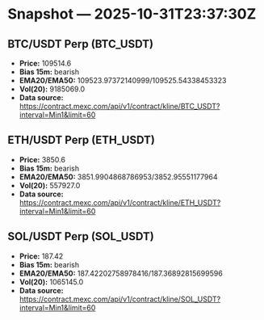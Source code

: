 # Snapshot — 2025-10-31T23:37:30Z

## BTC/USDT Perp (BTC_USDT)
- **Price:** 109514.6
- **Bias 15m:** bearish
- **EMA20/EMA50:** 109523.97372140999/109525.54338453323
- **Vol(20):** 9185069.0
- **Data source:** https://contract.mexc.com/api/v1/contract/kline/BTC_USDT?interval=Min1&limit=60

## ETH/USDT Perp (ETH_USDT)
- **Price:** 3850.6
- **Bias 15m:** bearish
- **EMA20/EMA50:** 3851.9904868786953/3852.95551177964
- **Vol(20):** 557927.0
- **Data source:** https://contract.mexc.com/api/v1/contract/kline/ETH_USDT?interval=Min1&limit=60

## SOL/USDT Perp (SOL_USDT)
- **Price:** 187.42
- **Bias 15m:** bearish
- **EMA20/EMA50:** 187.42202758978416/187.36892815699596
- **Vol(20):** 1065145.0
- **Data source:** https://contract.mexc.com/api/v1/contract/kline/SOL_USDT?interval=Min1&limit=60
